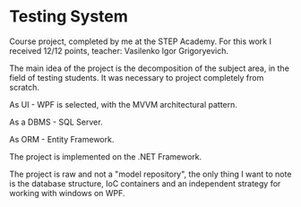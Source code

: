 # Testing System

Course project, completed by me at the STEP Academy. For this work I received
12/12 points, teacher: Vasilenko Igor Grigoryevich.

The main idea of the project is the decomposition of the subject area, in the
field of testing students. It was necessary to project completely from scratch.

As UI - WPF is selected, with the MVVM architectural pattern.

As a DBMS - SQL Server.

As ORM - Entity Framework.

The project is implemented on the .NET Framework.

The project is raw and not a "model repository", the only thing I want to note
is the database structure, IoC containers and an independent strategy for
working with windows on WPF.
